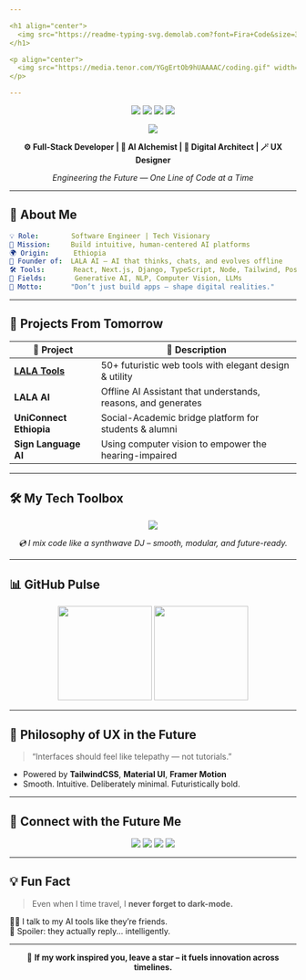 ```yaml
---

<h1 align="center">
  <img src="https://readme-typing-svg.demolab.com?font=Fira+Code&size=30&pause=1000&center=true&vCenter=true&width=650&lines=Hi,+I'm+Temesgen+%F0%9F%91%8B;aka+Temu-Lala+%F0%9F%A7%9C%E2%99%82%EF%B8%8F;Future-Ready+Engineer+from+2022;AI+Builder+%E2%9A%99%EF%B8%8F;Tech+for+Impact+%F0%9F%9A%80;UX+is+my+superpower+%F0%9F%A7%AA" alt="Typing SVG" />
</h1>

<p align="center">
  <img src="https://media.tenor.com/YGgErtOb9hUAAAAC/coding.gif" width="200" />
</p>

---
```


<p align="center">
  <img src="https://img.shields.io/badge/Made%20in-Ethiopia-ffc800?style=for-the-badge&logo=googleearth&logoColor=black" />
  <img src="https://img.shields.io/badge/Time%20Traveler%20Dev-💫-0ff?style=for-the-badge" />
  <img src="https://img.shields.io/badge/Open%20Source%20Lover-💜-blueviolet?style=for-the-badge" />
  <img src="https://img.shields.io/badge/Coding%20%3D%20Magic-✨-ff69b4?style=for-the-badge" />
</p>

<p align="center">
  <img src="https://capsule-render.vercel.app/api?text=Hey Everyone!🕹️&animation=fadeIn&type=waving&color=gradient&height=100"/>
</p>


<p align="center"><strong>⚙️ Full-Stack Developer | 🤖 AI Alchemist | 🧬 Digital Architect | 🪄 UX Designer</strong></p>
<p align="center"><i>Engineering the Future — One Line of Code at a Time</i></p>

---

## 🌌 About Me
```yaml
💡 Role:        Software Engineer | Tech Visionary
🚀 Mission:     Build intuitive, human-centered AI platforms
🌍 Origin:      Ethiopia 
🧠 Founder of:  LALA AI — AI that thinks, chats, and evolves offline
🛠️ Tools:       React, Next.js, Django, TypeScript, Node, Tailwind, PostgreSQL
🧬 Fields:       Generative AI, NLP, Computer Vision, LLMs
🎯 Motto:       "Don’t just build apps — shape digital realities."
```

---

## 🔭 Projects From Tomorrow

| 🚀 Project | 🌠 Description |
| --------- | -------------- |
| **[LALA Tools](https://lalatools.vercel.app/)** | 50+ futuristic web tools with elegant design & utility |
| **LALA AI** | Offline AI Assistant that understands, reasons, and generates |
| **UniConnect Ethiopia** | Social-Academic bridge platform for students & alumni |
| **Sign Language AI** | Using computer vision to empower the hearing-impaired |

---

## 🛠️ My Tech Toolbox

<p align="center">
  <img src="https://skillicons.dev/icons?i=react,nextjs,ts,js,py,django,nodejs,postgres,tailwind,figma,vscode,github,redux,vercel" />
</p>

<p align="center"><i>💿 I mix code like a synthwave DJ – smooth, modular, and future-ready.</i></p>

---

## 📊 GitHub Pulse

<p align="center">
  <img src="https://github-readme-stats.vercel.app/api?username=Temu-Lala&show_icons=true&theme=tokyonight&hide_title=true" height="165" />
  <img src="https://github-readme-streak-stats.herokuapp.com/?user=Temu-Lala&theme=tokyonight" height="165" />
</p>

---

## 🧠 Philosophy of UX in the Future

> “Interfaces should feel like telepathy — not tutorials.”

* Powered by **TailwindCSS**, **Material UI**, **Framer Motion**
* Smooth. Intuitive. Deliberately minimal. Futuristically bold.

---

## 📡 Connect with the Future Me

<p align="center">
  <a href="https://temesgen-debebe.vercel.app" target="_blank"><img src="https://img.shields.io/badge/Portfolio-2025%20Vision-black?style=for-the-badge&logo=vercel" /></a>
  <a href="https://t.me/TD_lala" target="_blank"><img src="https://img.shields.io/badge/Telegram-Cyber%20Connect-0088cc?style=for-the-badge&logo=telegram&logoColor=white" /></a>
  <a href="https://linkedin.com/in/temesgen-debebe" target="_blank"><img src="https://img.shields.io/badge/LinkedIn-Connect%20to%20Future-0A66C2?style=for-the-badge&logo=linkedin&logoColor=white" /></a>
  <a href="https://github.com/Temu-Lala" target="_blank"><img src="https://img.shields.io/badge/GitHub-Stargate%20to%20Code-181717?style=for-the-badge&logo=github&logoColor=white" /></a>
</p>

---

## 💡 Fun Fact

> Even when I time travel, I **never forget to dark-mode.**

🧑‍🚀 I talk to my AI tools like they’re friends.  
🤯 Spoiler: they actually reply... intelligently.

---

<p align="center">
  🌟 <strong>If my work inspired you, leave a star – it fuels innovation across timelines.</strong>
</p>
